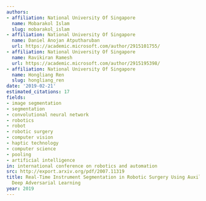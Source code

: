 ```yaml
---
authors:
- affiliation: National University Of Singapore
  name: Mobarakol Islam
  slug: mobarakol_islam
- affiliation: National University Of Singapore
  name: Daniel Anojan Atputharuban
  url: https://academic.microsoft.com/author/2915101755/
- affiliation: National University Of Singapore
  name: Ravikiran Ramesh
  url: https://academic.microsoft.com/author/2915195398/
- affiliation: National University Of Singapore
  name: Hongliang Ren
  slug: hongliang_ren
date: '2019-02-21'
estimated_citations: 17
fields:
- image segmentation
- segmentation
- convolutional neural network
- robotics
- robot
- robotic surgery
- computer vision
- haptic technology
- computer science
- pooling
- artificial intelligence
in: international conference on robotics and automation
src: http://export.arxiv.org/pdf/2007.11319
title: Real-Time Instrument Segmentation in Robotic Surgery Using Auxiliary Supervised
  Deep Adversarial Learning
year: 2019
---
```


